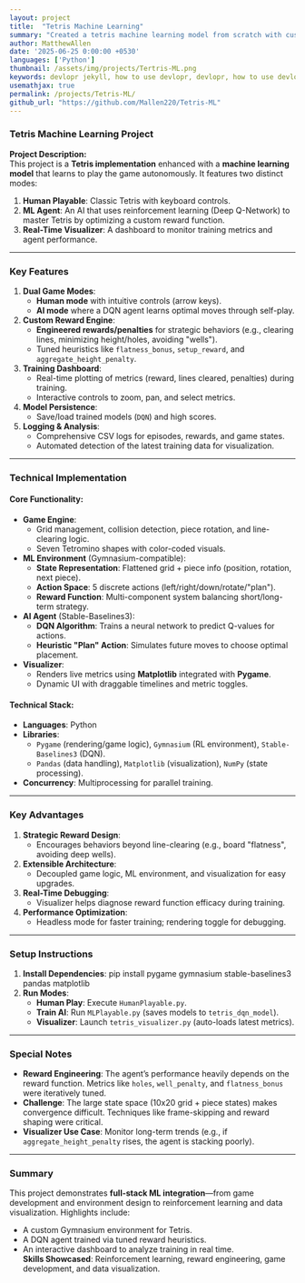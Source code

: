 ```yaml
---
layout: project
title:  "Tetris Machine Learning"
summary: "Created a tetris machine learning model from scratch with custom weights and rewards."
author: MatthewAllen
date: '2025-06-25 0:00:00 +0530'
languages: ['Python']
thumbnail: /assets/img/projects/Tertris-ML.png
keywords: devlopr jekyll, how to use devlopr, devlopr, how to use devlopr-jekyll, devlopr-jekyll tutorial,best jekyll themes, multi languages and tags
usemathjax: true
permalink: /projects/Tetris-ML/
github_url: "https://github.com/Mallen220/Tetris-ML"
---
```


### Tetris Machine Learning Project
**Project Description:**  
This project is a **Tetris implementation** enhanced with a **machine learning model** that learns to play the game autonomously. It features two distinct modes:
1. **Human Playable**: Classic Tetris with keyboard controls.
2. **ML Agent**: An AI that uses reinforcement learning (Deep Q-Network) to master Tetris by optimizing a custom reward function.
3. **Real-Time Visualizer**: A dashboard to monitor training metrics and agent performance.

---

### Key Features
1. **Dual Game Modes**:
    - **Human mode** with intuitive controls (arrow keys).
    - **AI mode** where a DQN agent learns optimal moves through self-play.
2. **Custom Reward Engine**:
    - **Engineered rewards/penalties** for strategic behaviors (e.g., clearing lines, minimizing height/holes, avoiding "wells").
    - Tuned heuristics like `flatness_bonus`, `setup_reward`, and `aggregate_height_penalty`.
3. **Training Dashboard**:
    - Real-time plotting of metrics (reward, lines cleared, penalties) during training.
    - Interactive controls to zoom, pan, and select metrics.
4. **Model Persistence**:
    - Save/load trained models (`DQN`) and high scores.
5. **Logging & Analysis**:
    - Comprehensive CSV logs for episodes, rewards, and game states.
    - Automated detection of the latest training data for visualization.

---

### Technical Implementation
#### Core Functionality:
- **Game Engine**:
    - Grid management, collision detection, piece rotation, and line-clearing logic.
    - Seven Tetromino shapes with color-coded visuals.
- **ML Environment** (Gymnasium-compatible):
    - **State Representation**: Flattened grid + piece info (position, rotation, next piece).
    - **Action Space**: 5 discrete actions (left/right/down/rotate/"plan").
    - **Reward Function**: Multi-component system balancing short/long-term strategy.
- **AI Agent** (Stable-Baselines3):
    - **DQN Algorithm**: Trains a neural network to predict Q-values for actions.
    - **Heuristic "Plan" Action**: Simulates future moves to choose optimal placement.
- **Visualizer**:
    - Renders live metrics using **Matplotlib** integrated with **Pygame**.
    - Dynamic UI with draggable timelines and metric toggles.

#### Technical Stack:
- **Languages**: Python
- **Libraries**:
    - `Pygame` (rendering/game logic), `Gymnasium` (RL environment), `Stable-Baselines3` (DQN).
    - `Pandas` (data handling), `Matplotlib` (visualization), `NumPy` (state processing).
- **Concurrency**: Multiprocessing for parallel training.

---

### Key Advantages
1. **Strategic Reward Design**:
    - Encourages behaviors beyond line-clearing (e.g., board "flatness", avoiding deep wells).
2. **Extensible Architecture**:
    - Decoupled game logic, ML environment, and visualization for easy upgrades.
3. **Real-Time Debugging**:
    - Visualizer helps diagnose reward function efficacy during training.
4. **Performance Optimization**:
    - Headless mode for faster training; rendering toggle for debugging.

---

### Setup Instructions
1. **Install Dependencies**:
   pip install pygame gymnasium stable-baselines3 pandas matplotlib  
2. **Run Modes**:
    - **Human Play**: Execute `HumanPlayable.py`.
    - **Train AI**: Run `MLPlayable.py` (saves models to `tetris_dqn_model`).
    - **Visualizer**: Launch `tetris_visualizer.py` (auto-loads latest metrics).

---

### Special Notes
- **Reward Engineering**: The agent’s performance heavily depends on the reward function. Metrics like `holes`, `well_penalty`, and `flatness_bonus` were iteratively tuned.
- **Challenge**: The large state space (10x20 grid + piece states) makes convergence difficult. Techniques like frame-skipping and reward shaping were critical.
- **Visualizer Use Case**: Monitor long-term trends (e.g., if `aggregate_height_penalty` rises, the agent is stacking poorly).

---

### Summary
This project demonstrates **full-stack ML integration**—from game development and environment design to reinforcement learning and data visualization. Highlights include:
- A custom Gymnasium environment for Tetris.
- A DQN agent trained via tuned reward heuristics.
- An interactive dashboard to analyze training in real time.  
  **Skills Showcased**: Reinforcement learning, reward engineering, game development, and data visualization.